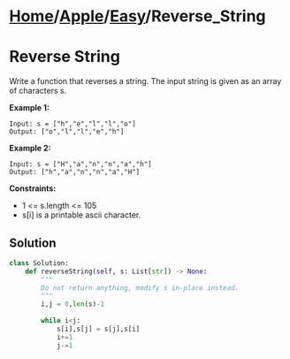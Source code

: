 # [Home](./../../..)/[Apple](./../..)/[Easy](./..)/Reverse_String
<h1>Reverse String</h1>

<p>
Write a function that reverses a string. The input string is given as an array of characters s.

</p>

<b>Example 1:</b>

    Input: s = ["h","e","l","l","o"]
    Output: ["o","l","l","e","h"]
    
<b>Example 2:</b>

    Input: s = ["H","a","n","n","a","h"]
    Output: ["h","a","n","n","a","H"]

<b>Constraints:</b>

- 1 <= s.length <= 105
- s[i] is a printable ascii character.

<h2>Solution</h2>

```python
class Solution:
    def reverseString(self, s: List[str]) -> None:
        """
        Do not return anything, modify s in-place instead.
        """
        i,j = 0,len(s)-1
        
        while i<j:
            s[i],s[j] = s[j],s[i]
            i+=1
            j-=1
```
